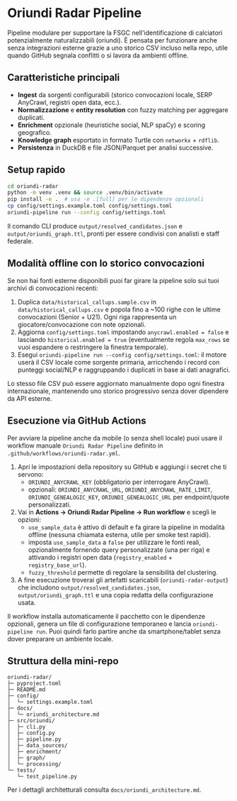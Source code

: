 # Oriundi Radar Pipeline

Pipeline modulare per supportare la FSGC nell'identificazione di calciatori potenzialmente naturalizzabili (oriundi).
È pensata per funzionare anche senza integrazioni esterne grazie a uno storico CSV
incluso nella repo, utile quando GitHub segnala conflitti o si lavora da ambienti
offline.

## Caratteristiche principali

- **Ingest** da sorgenti configurabili (storico convocazioni locale, SERP AnyCrawl, registri open data, ecc.).
- **Normalizzazione** e **entity resolution** con fuzzy matching per aggregare duplicati.
- **Enrichment** opzionale (heuristiche social, NLP spaCy) e scoring geografico.
- **Knowledge graph** esportato in formato Turtle con `networkx` + `rdflib`.
- **Persistenza** in DuckDB e file JSON/Parquet per analisi successive.

## Setup rapido

```bash
cd oriundi-radar
python -m venv .venv && source .venv/bin/activate
pip install -e .  # usa -e .[full] per le dipendenze opzionali
cp config/settings.example.toml config/settings.toml
oriundi-pipeline run --config config/settings.toml
```

Il comando CLI produce `output/resolved_candidates.json` e `output/oriundi_graph.ttl`,
pronti per essere condivisi con analisti e staff federale.

## Modalità offline con lo storico convocazioni

Se non hai fonti esterne disponibili puoi far girare la pipeline solo sui tuoi archivi
di convocazioni recenti:

1. Duplica `data/historical_callups.sample.csv` in `data/historical_callups.csv` e
   popola fino a ~100 righe con le ultime convocazioni (Senior + U21). Ogni riga
   rappresenta un giocatore/convocazione con note opzionali.
2. Aggiorna `config/settings.toml` impostando `anycrawl.enabled = false` e lasciando
   `historical.enabled = true` (eventualmente regola `max_rows` se vuoi espandere o
   restringere la finestra temporale).
3. Esegui `oriundi-pipeline run --config config/settings.toml`: il motore userà il
   CSV locale come sorgente primaria, arricchendo i record con punteggi social/NLP e
   raggruppando i duplicati in base ai dati anagrafici.

Lo stesso file CSV può essere aggiornato manualmente dopo ogni finestra
internazionale, mantenendo uno storico progressivo senza dover dipendere da API
esterne.

## Esecuzione via GitHub Actions

Per avviare la pipeline anche da mobile (o senza shell locale) puoi usare il
workflow manuale `Oriundi Radar Pipeline` definito in
`.github/workflows/oriundi-radar.yml`.

1. Apri le impostazioni della repository su GitHub e aggiungi i secret che ti
   servono:
   - `ORIUNDI_ANYCRAWL_KEY` (obbligatorio per interrogare AnyCrawl).
   - opzionali: `ORIUNDI_ANYCRAWL_URL`, `ORIUNDI_ANYCRAWL_RATE_LIMIT`,
     `ORIUNDI_GENEALOGIC_KEY`, `ORIUNDI_GENEALOGIC_URL` per endpoint/quote
     personalizzati.
2. Vai in **Actions → Oriundi Radar Pipeline → Run workflow** e scegli le
   opzioni:
   - `use_sample_data` è attivo di default e fa girare la pipeline in modalità
     offline (nessuna chiamata esterna, utile per smoke test rapidi).
   - imposta `use_sample_data` a `false` per utilizzare le fonti reali,
     opzionalmente fornendo query personalizzate (una per riga) e attivando i
     registri open data (`registry_enabled` + `registry_base_url`).
   - `fuzzy_threshold` permette di regolare la sensibilità del clustering.
3. A fine esecuzione troverai gli artefatti scaricabili (`oriundi-radar-output`)
   che includono `output/resolved_candidates.json`, `output/oriundi_graph.ttl` e
   una copia redatta della configurazione usata.

Il workflow installa automaticamente il pacchetto con le dipendenze opzionali,
genera un file di configurazione temporaneo e lancia `oriundi-pipeline run`.
Puoi quindi farlo partire anche da smartphone/tablet senza dover preparare un
ambiente locale.

## Struttura della mini-repo

```
oriundi-radar/
├─ pyproject.toml
├─ README.md
├─ config/
│  └─ settings.example.toml
├─ docs/
│  └─ oriundi_architecture.md
├─ src/oriundi/
│  ├─ cli.py
│  ├─ config.py
│  ├─ pipeline.py
│  ├─ data_sources/
│  ├─ enrichment/
│  ├─ graph/
│  └─ processing/
└─ tests/
   └─ test_pipeline.py
```

Per i dettagli architetturali consulta `docs/oriundi_architecture.md`.

